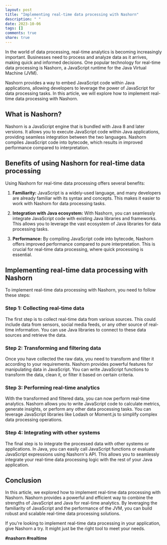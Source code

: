 ```yaml
---
layout: post
title: "Implementing real-time data processing with Nashorn"
description: " "
date: 2023-10-06
tags: []
comments: true
share: true
---
```


In the world of data processing, real-time analytics is becoming increasingly important. Businesses need to process and analyze data as it arrives, making quick and informed decisions. One popular technology for real-time data processing is Nashorn, a JavaScript runtime for the Java Virtual Machine (JVM).

Nashorn provides a way to embed JavaScript code within Java applications, allowing developers to leverage the power of JavaScript for data processing tasks. In this article, we will explore how to implement real-time data processing with Nashorn.

## What is Nashorn?

Nashorn is a JavaScript engine that is bundled with Java 8 and later versions. It allows you to execute JavaScript code within Java applications, providing seamless integration between the two languages. Nashorn compiles JavaScript code into bytecode, which results in improved performance compared to interpretation.

## Benefits of using Nashorn for real-time data processing

Using Nashorn for real-time data processing offers several benefits:

1. **Familiarity:** JavaScript is a widely-used language, and many developers are already familiar with its syntax and concepts. This makes it easier to work with Nashorn for data processing tasks.

2. **Integration with Java ecosystem:** With Nashorn, you can seamlessly integrate JavaScript code with existing Java libraries and frameworks. This allows you to leverage the vast ecosystem of Java libraries for data processing tasks.

3. **Performance:** By compiling JavaScript code into bytecode, Nashorn offers improved performance compared to pure interpretation. This is crucial for real-time data processing, where quick processing is essential.

## Implementing real-time data processing with Nashorn

To implement real-time data processing with Nashorn, you need to follow these steps:

### Step 1: Collecting real-time data

The first step is to collect real-time data from various sources. This could include data from sensors, social media feeds, or any other source of real-time information. You can use Java libraries to connect to these data sources and retrieve the data.

### Step 2: Transforming and filtering data

Once you have collected the raw data, you need to transform and filter it according to your requirements. Nashorn provides powerful features for manipulating data in JavaScript. You can write JavaScript functions to transform the data, clean it, or filter it based on certain criteria.

### Step 3: Performing real-time analytics

With the transformed and filtered data, you can now perform real-time analytics. Nashorn allows you to write JavaScript code to calculate metrics, generate insights, or perform any other data processing tasks. You can leverage JavaScript libraries like Lodash or Moment.js to simplify complex data processing operations.

### Step 4: Integrating with other systems

The final step is to integrate the processed data with other systems or applications. In Java, you can easily call JavaScript functions or evaluate JavaScript expressions using Nashorn's API. This allows you to seamlessly integrate your real-time data processing logic with the rest of your Java application.

## Conclusion

In this article, we explored how to implement real-time data processing with Nashorn. Nashorn provides a powerful and efficient way to combine the strengths of JavaScript and Java for real-time analytics. By leveraging the familiarity of JavaScript and the performance of the JVM, you can build robust and scalable real-time data processing solutions.

If you're looking to implement real-time data processing in your application, give Nashorn a try. It might just be the right tool to meet your needs.

**#nashorn #realtime**
